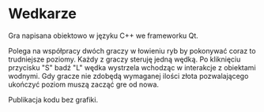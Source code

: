# Wedkarze
Gra napisana obiektowo w języku C++ we frameworku Qt.

Polega na współpracy dwóch graczy w łowieniu ryb by pokonywać coraz to trudniejsze poziomy. Każdy z graczy steruję jedną wędką. Po kliknięciu przycisku "S" badź "L" wędka wystrzela wchodząc w interakcje z obiektami wodnymi. Gdy gracze nie zdobędą wymaganej ilości złota pozwalającego ukończyć poziom muszą zacząć gre od nowa.

Publikacja kodu bez grafiki.
